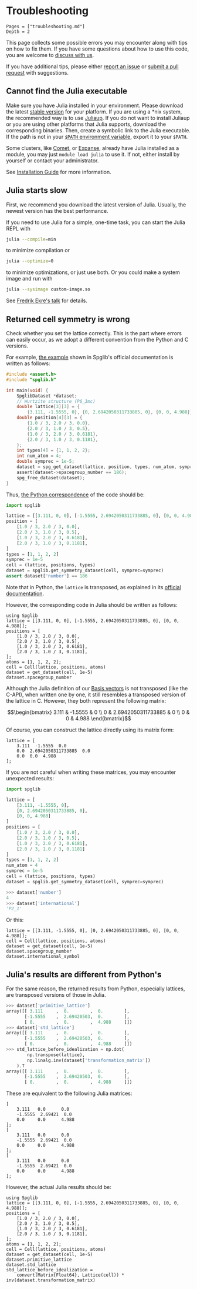 # Troubleshooting

```@contents
Pages = ["troubleshooting.md"]
Depth = 2
```

This page collects some possible errors you may encounter along with tips on how to fix them.
If you have some questions about how to use this code, you are welcome to
[discuss with us](https://github.com/singularitti/Spglib.jl/discussions).

If you have additional tips, please either
[report an issue](https://github.com/singularitti/Spglib.jl/issues/new) or
[submit a pull request](https://github.com/singularitti/Spglib.jl/compare) with suggestions.

## Cannot find the Julia executable

Make sure you have Julia installed in your environment. Please download the latest
[stable version](https://julialang.org/downloads/#current_stable_release) for your platform.
If you are using a *nix system, the recommended way is to use
[Juliaup](https://github.com/JuliaLang/juliaup). If you do not want to install Juliaup
or you are using other platforms that Julia supports, download the corresponding binaries.
Then, create a symbolic link to the Julia executable.
If the path is not in your [`$PATH` environment variable](https://en.wikipedia.org/wiki/PATH_(variable)),
export it to your `$PATH`.

Some clusters, like
[Comet](https://www.sdsc.edu/support/user_guides/comet.html),
or [Expanse](https://www.sdsc.edu/services/hpc/expanse/index.html),
already have Julia installed as a module, you may
just `module load julia` to use it. If not, either install by yourself or contact your
administrator.

See [Installation Guide](@ref) for more information.

## Julia starts slow

First, we recommend you download the latest version of Julia. Usually, the newest version
has the best performance.

If you need to use Julia for a simple, one-time task, you can start the Julia REPL with

```bash
julia --compile=min
```

to minimize compilation or

```bash
julia --optimize=0
```

to minimize optimizations, or just use both. Or you could make a system image
and run with

```bash
julia --sysimage custom-image.so
```

See [Fredrik Ekre's talk](https://youtu.be/IuwxE3m0_QQ?t=313) for details.

## Returned cell symmetry is wrong

Check whether you set the lattice correctly. This is the part where errors can easily occur,
as we adopt a different convention from the Python and C versions.

For example, [the example](https://github.com/spglib/spglib/blob/v2.1.0-rc2/README.md)
shown in Spglib's official documentation is written as follows:

```c
#include <assert.h>
#include "spglib.h"

int main(void) {
    SpglibDataset *dataset;
    // Wurtzite structure (P6_3mc)
    double lattice[3][3] = {
        {3.111, -1.5555, 0}, {0, 2.6942050311733885, 0}, {0, 0, 4.988}};
    double position[4][3] = {
        {1.0 / 3, 2.0 / 3, 0.0},
        {2.0 / 3, 1.0 / 3, 0.5},
        {1.0 / 3, 2.0 / 3, 0.6181},
        {2.0 / 3, 1.0 / 3, 0.1181},
    };
    int types[4] = {1, 1, 2, 2};
    int num_atom = 4;
    double symprec = 1e-5;
    dataset = spg_get_dataset(lattice, position, types, num_atom, symprec);
    assert(dataset->spacegroup_number == 186);
    spg_free_dataset(dataset);
}
```

Thus,
[the Python correspondence](https://github.com/spglib/spglib/blob/ddcc153/example/python_api/example.py)
of the code should be:

```python
import spglib

lattice = [[3.111, 0, 0], [-1.5555, 2.6942050311733885, 0], [0, 0, 4.988]]
position = [
    [1.0 / 3, 2.0 / 3, 0.0],
    [2.0 / 3, 1.0 / 3, 0.5],
    [1.0 / 3, 2.0 / 3, 0.6181],
    [2.0 / 3, 1.0 / 3, 0.1181],
]
types = [1, 1, 2, 2]
symprec = 1e-5
cell = (lattice, positions, types)
dataset = spglib.get_symmetry_dataset(cell, symprec=symprec)
assert dataset['number'] == 186
```

Note that in Python, the `lattice` is transposed, as explained in its
[official documentation](https://spglib.readthedocs.io/en/latest/variable.html#lattice).

However, the corresponding code in Julia should be written as follows:

```@repl example
using Spglib
lattice = [[3.111, 0, 0], [-1.5555, 2.6942050311733885, 0], [0, 0, 4.988]];
positions = [
    [1.0 / 3, 2.0 / 3, 0.0],
    [2.0 / 3, 1.0 / 3, 0.5],
    [1.0 / 3, 2.0 / 3, 0.6181],
    [2.0 / 3, 1.0 / 3, 0.1181],
];
atoms = [1, 1, 2, 2];
cell = Cell(lattice, positions, atoms)
dataset = get_dataset(cell, 1e-5)
dataset.spacegroup_number
```

Although the Julia definition of our [Basis vectors](@ref) is not transposed
(like the C-API), when written one by one, it still resembles a transposed
version of the lattice in C. However, they both represent the following matrix:

```math
\begin{bmatrix}
    3.111 & -1.5555 & 0 \\
    0 & 2.6942050311733885 & 0 \\
    0 & 0 & 4.988
\end{bmatrix}
```

Of course, you can construct the lattice directly using its matrix form:

```@repl example
lattice = [
    3.111  -1.5555  0.0
    0.0  2.6942050311733885  0.0
    0.0  0.0  4.988
];
```

If you are not careful when writing these matrices, you may encounter unexpected results:

```python
import spglib

lattice = [
    [3.111, -1.5555, 0],
    [0, 2.6942050311733885, 0],
    [0, 0, 4.988]
]
positions = [
    [1.0 / 3, 2.0 / 3, 0.0],
    [2.0 / 3, 1.0 / 3, 0.5],
    [1.0 / 3, 2.0 / 3, 0.6181],
    [2.0 / 3, 1.0 / 3, 0.1181]
]
types = [1, 1, 2, 2]
num_atom = 4
symprec = 1e-5
cell = (lattice, positions, types)
dataset = spglib.get_symmetry_dataset(cell, symprec=symprec)

>>> dataset['number']
4
>>> dataset['international']
'P2_1'
```

Or this:

```@repl example
lattice = [[3.111, -1.5555, 0], [0, 2.6942050311733885, 0], [0, 0, 4.988]];
cell = Cell(lattice, positions, atoms)
dataset = get_dataset(cell, 1e-5)
dataset.spacegroup_number
dataset.international_symbol
```

## Julia's results are different from Python's

For the same reason, the returned results from Python, especially lattices, are
transposed versions of those in Julia.

```python
>>> dataset['primitive_lattice']
array([[ 3.111     ,  0.        ,  0.        ],
       [-1.5555    ,  2.69420503,  0.        ],
       [ 0.        ,  0.        ,  4.988     ]])
>>> dataset['std_lattice']
array([[ 3.111     ,  0.        ,  0.        ],
       [-1.5555    ,  2.69420503,  0.        ],
       [ 0.        ,  0.        ,  4.988     ]])
>>> std_lattice_before_idealization = np.dot(
        np.transpose(lattice),
        np.linalg.inv(dataset['transformation_matrix'])
    ).T
array([[ 3.111     ,  0.        ,  0.        ],
       [-1.5555    ,  2.69420503,  0.        ],
       [ 0.        ,  0.        ,  4.988     ]])
```

These are equivalent to the following Julia matrices:

```@repl
[
    3.111   0.0      0.0
    -1.5555  2.69421  0.0
    0.0     0.0      4.988
];
[
    3.111   0.0      0.0
    -1.5555  2.69421  0.0
    0.0     0.0      4.988
];
[
    3.111   0.0      0.0
    -1.5555  2.69421  0.0
    0.0     0.0      4.988
];
```

However, the actual Julia results should be:

```@repl example
using Spglib
lattice = [[3.111, 0, 0], [-1.5555, 2.6942050311733885, 0], [0, 0, 4.988]];
positions = [
    [1.0 / 3, 2.0 / 3, 0.0],
    [2.0 / 3, 1.0 / 3, 0.5],
    [1.0 / 3, 2.0 / 3, 0.6181],
    [2.0 / 3, 1.0 / 3, 0.1181],
];
atoms = [1, 1, 2, 2];
cell = Cell(lattice, positions, atoms)
dataset = get_dataset(cell, 1e-5)
dataset.primitive_lattice
dataset.std_lattice
std_lattice_before_idealization =
    convert(Matrix{Float64}, Lattice(cell)) * inv(dataset.transformation_matrix)
```
